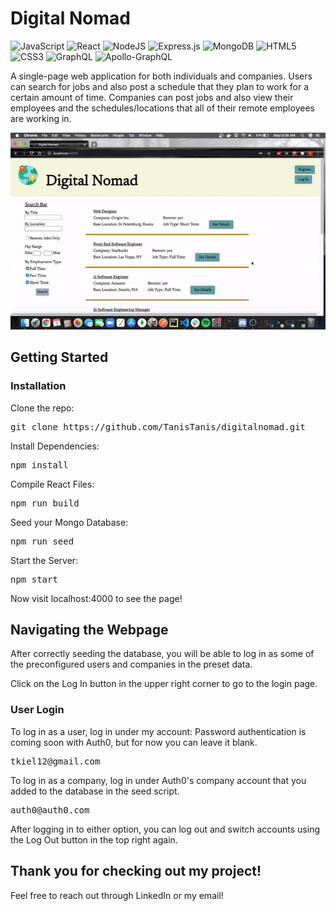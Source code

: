 # Digital Nomad

<img alt="JavaScript" src="https://img.shields.io/badge/javascript%20-%23323330.svg?&style=for-the-badge&logo=javascript&logoColor=%23F7DF1E"/> <img alt="React" src="https://img.shields.io/badge/react%20-%2320232a.svg?&style=for-the-badge&logo=react&logoColor=%2361DAFB"/> <img alt="NodeJS" src="https://img.shields.io/badge/node.js%20-%2343853D.svg?&style=for-the-badge&logo=node.js&logoColor=white"/> <img alt="Express.js" src="https://img.shields.io/badge/express.js%20-%23404d59.svg?&style=for-the-badge"/> <img alt="MongoDB" src ="https://img.shields.io/badge/MongoDB-%234ea94b.svg?&style=for-the-badge&logo=mongodb&logoColor=white"/> <img alt="HTML5" src="https://img.shields.io/badge/html5%20-%23E34F26.svg?&style=for-the-badge&logo=html5&logoColor=white"/> <img alt="CSS3" src="https://img.shields.io/badge/css3%20-%231572B6.svg?&style=for-the-badge&logo=css3&logoColor=white"/> <img alt="GraphQL" src="https://img.shields.io/badge/-GraphQL-E10098?style=for-the-badge&logo=graphql"/> <img alt="Apollo-GraphQL" src="https://img.shields.io/badge/-Apollo%20GraphQL-311C87?style=for-the-badge&logo=apollo-graphql"/>



A single-page web application for both individuals and companies. Users can search for jobs and also post a schedule that they plan to work for a certain amount of time. Companies can post jobs and also view their employees and the schedules/locations that all of their remote employees are working in.

<img src="./assets/DigitalNomad.gif" alt="Digital Nomad Gif" />


## Getting Started

### Installation

Clone the repo:
<pre>git clone https://github.com/TanisTanis/digitalnomad.git</pre>
  
Install Dependencies:
<pre>npm install</pre>

Compile React Files:
<pre>npm run build</pre>

Seed your Mongo Database:
<pre>npm run seed</pre>

Start the Server:
<pre>npm start</pre>

Now visit localhost:4000 to see the page!

## Navigating the Webpage

After correctly seeding the database, you will be able to log in as some of the preconfigured users and companies in the preset data.

Click on the Log In button in the upper right corner to go to the login page.

### User Login

To log in as a user, log in under my account:
Password authentication is coming soon with Auth0, but for now you can leave it blank.
<pre>
tkiel12@gmail.com
</pre>

To log in as a company, log in under Auth0's company account that you added to the database in the seed script.
<pre>
auth0@auth0.com
</pre>

After logging in to either option, you can log out and switch accounts using the Log Out button in the top right again.

## Thank you for checking out my project!

Feel free to reach out through LinkedIn or my email!
